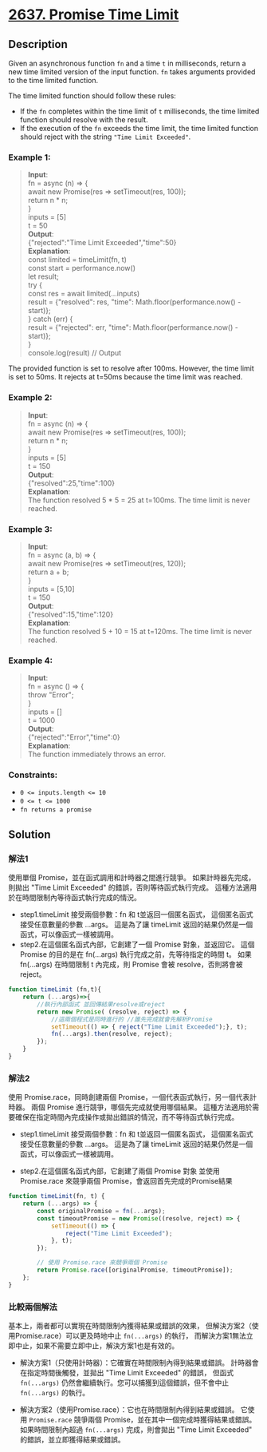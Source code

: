 # [2637. Promise Time Limit][title]

## Description
Given an asynchronous function `fn` and a time `t` in milliseconds, return a new time limited version of the input function. `fn` takes arguments provided to the time limited function.

The time limited function should follow these rules:

- If the `fn` completes within the time limit of `t` milliseconds, the time limited function should resolve with the result.
- If the execution of the `fn` exceeds the time limit, the time limited function should reject with the string `"Time Limit Exceeded"`.

 

### Example 1:    
>  __Input__:           
   fn = async (n) => {     
      await new Promise(res => setTimeout(res, 100));     
      return n * n;      
   }     
   inputs = [5]      
   t = 50                     
   __Output__:       
   {"rejected":"Time Limit Exceeded","time":50}                  
   __Explanation__:     
   const limited = timeLimit(fn, t)    
   const start = performance.now()     
   let result;    
   try {    
      const res = await limited(...inputs)      
      result = {"resolved": res, "time": Math.floor(performance.now() - start)};    
   } catch (err) {      
      result = {"rejected": err, "time": Math.floor(performance.now() - start)};    
   }     
   console.log(result) // Output    

   The provided function is set to resolve after 100ms. However, the time limit is set to 50ms. It rejects at t=50ms because the time limit was reached.    

### Example 2:    
>  __Input__:           
   fn = async (n) => {     
   await new Promise(res => setTimeout(res, 100));       
   return n * n;     
   }         
   inputs = [5]      
   t = 150                 
   __Output__:       
   {"resolved":25,"time":100}              
   __Explanation__:     
   The function resolved 5 * 5 = 25 at t=100ms. The time limit is never reached.  


### Example 3:    
>  __Input__:        
   fn = async (a, b) => {           
  await new Promise(res => setTimeout(res, 120));     
  return a + b;      
   }     
   inputs = [5,10]      
   t = 150        
   __Output__:    
   {"resolved":15,"time":120}               
   __Explanation__:     
   ​​​​The function resolved 5 + 10 = 15 at t=120ms. The time limit is never reached.           
   
### Example 4:    
>  __Input__:        
   fn = async () => {       
   throw "Error";    
   }     
   inputs = []    
   t = 1000            
   __Output__:    
   {"rejected":"Error","time":0}                 
   __Explanation__:     
   ​​​The function immediately throws an error.          

### Constraints:
- `0 <= inputs.length <= 10`
- `0 <= t <= 1000`
- `fn returns a promise`

## Solution

### 解法1 
使用單個 Promise，並在函式調用和計時器之間進行競爭。
如果計時器先完成，則拋出 "Time Limit Exceeded" 的錯誤，否則等待函式執行完成。
這種方法適用於在時間限制內等待函式執行完成的情況。
- step1.timeLimit 接受兩個參數：fn 和 t並返回一個匿名函式，
  這個匿名函式接受任意數量的參數 ...args。
  這是為了讓 timeLimit 返回的結果仍然是一個函式，可以像函式一樣被調用。
- step2.在這個匿名函式內部，它創建了一個 Promise 對象，並返回它。
  這個 Promise 的目的是在 fn(...args) 執行完成之前，先等待指定的時間 t。
  如果 fn(...args) 在時間限制 t 內完成，則 Promise 會被 resolve，否則將會被 reject。

```javascript
function timeLimit (fn,t){
    return (...args)=>{
        //執行內部函式 並回傳結果resolve或reject
        return new Promise( (resolve, reject) => {
            //這兩個程式是同時進行的 //誰先完成就會先解析Promise
            setTimeout(() => { reject("Time Limit Exceeded");}, t); 
            fn(...args).then(resolve, reject); 
        });
    }
}
```

### 解法2
使用 Promise.race，同時創建兩個 Promise，一個代表函式執行，另一個代表計時器。
兩個 Promise 進行競爭，哪個先完成就使用哪個結果。
這種方法適用於需要確保在指定時間內完成操作或拋出錯誤的情況，而不等待函式執行完成。

- step1.timeLimit 接受兩個參數：fn 和 t並返回一個匿名函式，
  這個匿名函式接受任意數量的參數 ...args。
  這是為了讓 timeLimit 返回的結果仍然是一個函式，可以像函式一樣被調用。

- step2.在這個匿名函式內部，它創建了兩個 Promise 對象
  並使用Promise.race 來競爭兩個 Promise，會返回首先完成的Promise結果


```javascript
function timeLimit(fn, t) {
    return (...args) => {
        const originalPromise = fn(...args);
        const timeoutPromise = new Promise((resolve, reject) => {
            setTimeout(() => {
                reject("Time Limit Exceeded");
            }, t);
        });

        // 使用 Promise.race 來競爭兩個 Promise
        return Promise.race([originalPromise, timeoutPromise]);
    };
}
```

### 比較兩個解法
 基本上，兩者都可以實現在時間限制內獲得結果或錯誤的效果，
 但解決方案2（使用Promise.race）可以更及時地中止 `fn(...args)` 的執行，
 而解決方案1無法立即中止，如果不需要立即中止，解決方案1也是有效的。
 
 - 解決方案1（只使用計時器）：它確實在時間限制內得到結果或錯誤。
   計時器會在指定時間後觸發，並拋出 "Time Limit Exceeded" 的錯誤，
   但函式 `fn(...args)` 仍然會繼續執行。您可以捕獲到這個錯誤，但不會中止 `fn(...args)` 的執行。
 
 - 解決方案2（使用Promise.race）：它也在時間限制內得到結果或錯誤。
   它使用 `Promise.race` 競爭兩個 Promise，並在其中一個完成時獲得結果或錯誤。
   如果時間限制內超過 `fn(...args)` 完成，則會拋出 "Time Limit Exceeded" 的錯誤，並立即獲得結果或錯誤。



[title]: https://leetcode.com/problems/promise-time-limit